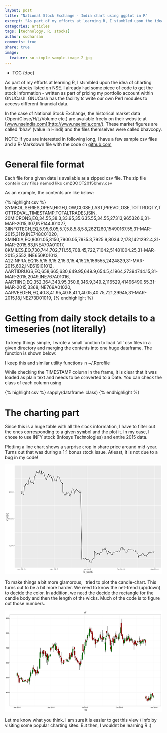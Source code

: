 ```yaml
---
layout: post
title: "National Stock Exchange - India chart using ggplot in R"
excerpt: "As part of my efforts at learning R, I stumbled upon the idea of charting Indian stocks listed on NSE ..."
categories: articles
tags: [technology, R, stocks]
author: sudharsan
comments: true
share: true
image:
  feature: so-simple-sample-image-2.jpg
---
```


* TOC
{:toc}

As part of my efforts at learning R, I stumbled upon the idea of charting Indian stocks listed on NSE. I already had some piece of code to get the stock information - written as part of pricing my portfolio account within GNUCash. GNUCash has the facility to write our own Perl modules to access different financial data.

In the case of National Stock Exchange, the historical market data (Open/Close/H/L/Volume etc.) are available freely on their website at [www.nseindia.com](http://www.nseindia.com/). These market figures are called 'bhav' (value in Hindi) and the files themselves were called bhavcopy.


NOTE: If you are interested in following long, I have a few sample csv files and a R-Markdown file with the code on [github.com](https://github.com/p2c2e/nse-bhav-in-r)

General file format
=================

Each file for a given date is available as a zipped csv file. The zip file contain csv files named like cm23OCT2015bhav.csv 

As an example, the contents are like below:

{% highlight csv %}
SYMBOL,SERIES,OPEN,HIGH,LOW,CLOSE,LAST,PREVCLOSE,TOTTRDQTY,TOTTRDVAL,TIMESTAMP,TOTALTRADES,ISIN,
20MICRONS,EQ,34.55,38.3,33.95,35.6,35.55,34.55,27313,965326.6,31-MAR-2015,307,INE144J01027,
3IINFOTECH,EQ,5.95,6.05,5.7,5.8,5.8,5.8,2621260,15490167.55,31-MAR-2015,3119,INE748C01020,
3MINDIA,EQ,8001.05,8150,7900.05,7935.3,7925.9,8034.2,178,1421292.4,31-MAR-2015,83,INE470A01017,
8KMILES,EQ,730,744,702,711.55,708.45,722,71042,51481004.25,31-MAR-2015,3552,INE650K01013,
A2ZINFRA,EQ,15.5,15.9,15.2,15.3,15.4,15.25,156555,2424829,31-MAR-2015,602,INE619I01012,
AARTIDRUGS,EQ,658,665,630,649.95,649.9,654.5,41964,27394744.15,31-MAR-2015,2049,INE767A01016,
AARTIIND,EQ,352,364,343.95,350.8,346.9,349.2,116529,41496490.55,31-MAR-2015,3368,INE769A01020,
AARVEEDEN,EQ,40.8,41.95,40.8,41.1,41.05,40.75,721,29945,31-MAR-2015,18,INE273D01019,
{% endhighlight %}

Getting from daily stock details to a timeseries (not literally)
=================

To keep things simple, I wrote a small function to load 'all' csv files in a given directory and merging the contents into one huge dataframe. The function is shown below:


I keep this and similar utility functions in ~/.Rprofile 

While checking the TIMESTAMP column in the frame, it is clear that it was loaded as plain text and needs to be converted to a Date. You can check the class of each column using 

{% highlight csv %}
sapply(dataframe, class)
{% endhighlight %}


The charting part
=================


Since this is a huge table with all the stock information, I have to filter out the ones corresponding to a given symbol and the plot it.
In my case, I chose to use INFY stock (Infosys Technologies) and entire 2015 data.

Plotting a line chart shows a surprise drop in share price around mid-year. Turns out that was during a 1:1 bonus stock issue. Atleast, it is not due to a bug in my code!

![INFY - Line Chart](/images/INFY_line.png)

To make things a bit more glamorous, I tried to plot the candle-chart. This turns out to be a bit more harder.
We need to know the net-trend (up/down) to decide the color. In addition, we need the decide the rectangle for the candle body and then the length of the wicks. Much of the code is to figure out those numbers.


![INFY - Candle Chart](/images/INFY_candle.png)

Let me know what you think. I am sure it is easier to get this view / info by visiting some popular charting sites. But then, I wouldnt be learning R :)



